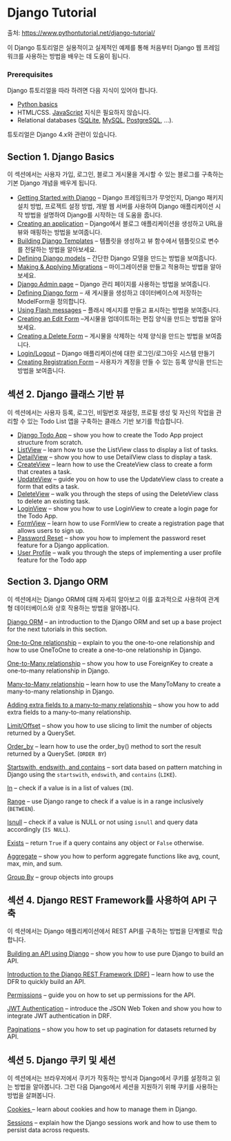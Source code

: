 # Django Tutorial

출처: https://www.pythontutorial.net/django-tutorial/

이 Django 튜토리얼은 실용적이고 실제적인 예제를 통해 처음부터 Django 웹 프레임워크를 사용하는 방법을 배우는 데 도움이 됩니다.



### Prerequisites

Django 튜토리얼을 따라 하려면 다음 지식이 있어야 합니다.

- [Python basics](https://www.pythontutorial.net/python-basics/)
- HTML/CSS. [JavaScript](https://www.javascripttutorial.net/) 지식은 필요하지 않습니다.
- Relational databases ([SQLite](https://www.sqlitetutorial.net/), [MySQL](https://www.mysqltutorial.org/), [PostgreSQL](https://www.postgresqltutorial.com/), …).

튜토리얼은 Django 4.x와 관련이 있습니다.



## Section 1. Django Basics

이 섹션에서는 사용자 가입, 로그인, 블로그 게시물을 게시할 수 있는 블로그를 구축하는 기본 Django 개념을 배우게 됩니다.



- [Getting Started with Django](https://www.pythontutorial.net/django-tutorial/getting-started-with-django/) – Django 프레임워크가 무엇인지, Django 패키지 설치 방법, 프로젝트 설정 방법, 개발 웹 서버를 사용하여 Django 애플리케이션 시작 방법을 설명하여 Django를 시작하는 데 도움을 줍니다.
- [Creating an application](https://www.pythontutorial.net/django-tutorial/django-create-app/) – Django에서 블로그 애플리케이션을 생성하고 URL을 뷰와 매핑하는 방법을 보여줍니다.
- [Building Django Templates](https://www.pythontutorial.net/django-tutorial/django-templates/) – 템플릿을 생성하고 뷰 함수에서 템플릿으로 변수를 전달하는 방법을 알아보세요.
- [Defining Django models](https://www.pythontutorial.net/django-tutorial/django-models/) – 간단한 Django 모델을 만드는 방법을 보여줍니다.
- [Making & Applying Migrations](https://www.pythontutorial.net/django-tutorial/django-migrations/) – 마이그레이션을 만들고 적용하는 방법을 알아보세요.
- [Django Admin page](https://www.pythontutorial.net/django-tutorial/django-admin-page/) – Django 관리 페이지를 사용하는 방법을 보여줍니다.
- [Defining Django form](https://www.pythontutorial.net/django-tutorial/django-form/) – 새 게시물을 생성하고 데이터베이스에 저장하는 ModelForm을 정의합니다.
- [Using Flash messages](https://www.pythontutorial.net/django-tutorial/django-flash-messages/) – 플래시 메시지를 만들고 표시하는 방법을 보여줍니다.
- [Creating an Edit Form](https://www.pythontutorial.net/django-tutorial/django-edit-form/) –게시물을 업데이트하는 편집 양식을 만드는 방법을 알아보세요.
- [Creating a Delete Form](https://www.pythontutorial.net/django-tutorial/django-delete-form/) – 게시물을 삭제하는 삭제 양식을 만드는 방법을 보여줍니다.
- [Login/Logout](https://www.pythontutorial.net/django-tutorial/django-login/) – Django 애플리케이션에 대한 로그인/로그아웃 시스템 만들기
- [Creating Registration Form](https://www.pythontutorial.net/django-tutorial/django-registration/) – 사용자가 계정을 만들 수 있는 등록 양식을 만드는 방법을 보여줍니다.





## 섹션 2. Django 클래스 기반 뷰

이 섹션에서는 사용자 등록, 로그인, 비밀번호 재설정, 프로필 생성 및 자신의 작업을 관리할 수 있는 Todo List 앱을 구축하는 클래스 기반 보기를 학습합니다.

- [Django Todo App](https://www.pythontutorial.net/django-tutorial/django-todo-app/) – show you how to create the Todo App project structure from scratch.
- [ListView](https://www.pythontutorial.net/django-tutorial/django-listview/) – learn how to use the ListView class to display a list of tasks.
- [DetailView](https://www.pythontutorial.net/django-tutorial/django-detailview/) – show you how to use DetailView class to display a task.
- [CreateView](https://www.pythontutorial.net/django-tutorial/django-createview/) – learn how to use the CreateView class to create a form that creates a task.
- [UpdateView](https://www.pythontutorial.net/django-tutorial/django-updateview/) – guide you on how to use the UpdateView class to create a form that edits a task.
- [DeleteView](https://www.pythontutorial.net/django-tutorial/django-deleteview/) – walk you through the steps of using the DeleteView class to delete an existing task.
- [LoginView](https://www.pythontutorial.net/django-tutorial/django-loginview/) – show you how to use LoginView to create a login page for the Todo App.
- [FormView](https://www.pythontutorial.net/django-tutorial/django-formview/) – learn how to use FormView to create a registration page that allows users to sign up.
- [Password Reset](https://www.pythontutorial.net/django-tutorial/django-password-reset/) – show you how to implement the password reset feature for a Django application.
- [User Profile](https://www.pythontutorial.net/django-tutorial/django-user-profile/) – walk you through the steps of implementing a user profile feature for the Todo app



## Section 3. Django ORM

이 섹션에서는 Django ORM에 대해 자세히 알아보고 이를 효과적으로 사용하여 관계형 데이터베이스와 상호 작용하는 방법을 알아봅니다.

[
Django ORM](https://www.pythontutorial.net/django-tutorial/django-orm/) – an introduction to the Django ORM and set up a base project for the next tutorials in this section.

[One-to-One relationship](https://www.pythontutorial.net/django-tutorial/django-one-to-one/) – explain to you the one-to-one relationship and how to use OneToOne to create a one-to-one relationship in Django.

[One-to-Many relationship](https://www.pythontutorial.net/django-tutorial/django-one-to-many/) – show you how to use ForeignKey to create a one-to-many relationship in Django.

[Many-to-Many relationship](https://www.pythontutorial.net/django-tutorial/django-many-to-many/) – learn how to use the ManyToMany to create a many-to-many relationship in Django.

[Adding extra fields to a many-to-many relationship](https://www.pythontutorial.net/django-tutorial/django-manytomanyfield-through/) – show you how to add extra fields to a many-to-many relationship.

[Limit/Offset](https://www.pythontutorial.net/django-tutorial/django-limit-offset/) – show you how to use slicing to limit the number of objects returned by a QuerySet.

[Order_by](https://www.pythontutorial.net/django-tutorial/django-order_by/) – learn how to use the order_by() method to sort the result returned by a QuerySet. (`ORDER BY`)

[Startswith, endswith, and contains](https://www.pythontutorial.net/django-tutorial/django-orm-like/) – sort data based on pattern matching in Django using the `startswith`, `endswith`, and `contains` (`LIKE`).

[In](https://www.pythontutorial.net/django-tutorial/django-orm-in/) – check if a value is in a list of values (`IN`).

[Range](https://www.pythontutorial.net/django-tutorial/django-range/) – use Django range to check if a value is in a range inclusively (`BETWEEN`).

[Isnull](https://www.pythontutorial.net/django-tutorial/django-isnull/) – check if a value is NULL or not using `isnull` and query data accordingly (`IS NULL`).

[Exists](https://www.pythontutorial.net/django-tutorial/django-exists/) – return `True` if a query contains any object or `False` otherwise.

[Aggregate](https://www.pythontutorial.net/django-tutorial/django-aggregate/) – show you how to perform aggregate functions like avg, count, max, min, and sum.

[Group By](https://www.pythontutorial.net/django-tutorial/django-group-by/) – group objects into groups



## 섹션 4. Django REST Framework를 사용하여 API 구축

이 섹션에서는 Django 애플리케이션에서 REST API를 구축하는 방법을 단계별로 학습합니다.

[
Building an API using Django](https://www.pythontutorial.net/django-tutorial/django-rest-api/) – show you how to use pure Django to build an API.

[Introduction to the Django REST Framework (DRF)](https://www.pythontutorial.net/django-tutorial/django-rest-framework/) – learn how to use the DFR to quickly build an API.

[Permissions](https://www.pythontutorial.net/django-tutorial/django-rest-framework-permissions/) – guide you on how to set up permissions for the API.

[JWT Authentication](https://www.pythontutorial.net/django-tutorial/django-rest-framework-jwt/) – introduce the JSON Web Token and show you how to integrate JWT authentication in DRF.

[Paginations](https://www.pythontutorial.net/django-tutorial/django-rest-framework-pagination/) – show you how to set up pagination for datasets returned by API.





## 섹션 5. Django 쿠키 및 세션

이 섹션에서는 브라우저에서 쿠키가 작동하는 방식과 Django에서 쿠키를 설정하고 읽는 방법을 알아봅니다. 그런 다음 Django에서 세션을 지원하기 위해 쿠키를 사용하는 방법을 살펴봅니다.

[
Cookies ](https://www.pythontutorial.net/django-tutorial/django-cookies/)– learn about cookies and how to manage them in Django.

[Sessions](https://www.pythontutorial.net/django-tutorial/django-sessions/) – explain how the Django sessions work and how to use them to persist data across requests.



